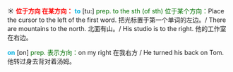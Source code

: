 ☀ <font color="red">**位于方向 在某方向：**</font>
<font color="sky blue">**to**</font> [tu:] 
<font color="rgb(227, 108, 9)">prep. to the sth (of sth) 位于某个方向：</font>Place the cursor to the left of the first word. 把光标置于第一个单词的左边。/ There are mountains to the north. 北面有山。/ His studio is to the right. 他的工作室在右边。

<font color="sky blue">**on**</font> [ɒn] 
<font color="rgb(227, 108, 9)">prep. 表示方向：</font>on my right 在我右方 / He turned his back on Tom. 他转过身去背对着汤姆。

